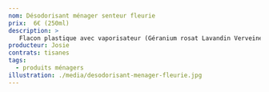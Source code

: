 ```yaml
---
nom: Désodorisant ménager senteur fleurie
prix:  6€ (250ml)
description: >
   Flacon plastique avec vaporisateur (Géranium rosat Lavandin Verveine Sureau)
producteur: Josie
contrats: tisanes
tags: 
  - produits ménagers
illustration: ./media/desodorisant-menager-fleurie.jpg
---
```



